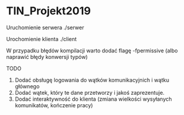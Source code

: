 # TIN_Projekt2019

Uruchomienie serwera
./serwer

Urochomienie klienta
./client

W przypadku błędów kompilacji warto dodać flagę -fpermissive (albo naprawić błędy konwersji typów)

TODO
1. Dodać obsługę logowania do wątków komunikacyjnich i wątku głównego
2. Dodać wątek, który te dane przetworzy i jakoś zaprezentuje.
3. Dodać interaktywność do klienta (zmiana wielkości wysyłanych komunikatów, kończenie pracy)
